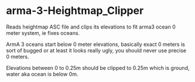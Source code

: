 # arma-3-Heightmap_Clipper

Reads heightmap ASC file and clips its elevations to fit arma3 ocean 0 meter system, ie fixes oceans.

ArmA 3 oceans start below 0 meter elevations, basically exact 0 meters is sort of bugged or at least it looks really ugly, you should never use precise 0 meters.

Elevations between 0 to 0.25m should be clipped to 0.25m which is ground, water aka ocean is below 0m.
